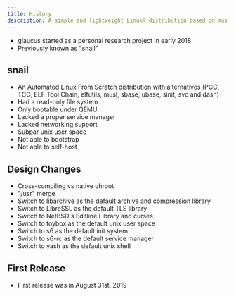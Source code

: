 ```yaml
---
title: History
description: A simple and lightweight Linux® distribution based on musl libc and toybox
---
```


- glaucus started as a personal research project in early 2018
- Previously known as "snail"

## snail
- An Automated Linux From Scratch distribution with alternatives (PCC, TCC, ELF Tool Chain, elfutils, musl, sbase, ubase, sinit, svc and dash)
- Had a read-only file system
- Only bootable under QEMU
- Lacked a proper service manager
- Lacked networking support
- Subpar unix user space
- Not able to bootstrap
- Not able to self-host

## Design Changes
- Cross-compiling vs native chroot
- "/usr" merge
- Switch to libarchive as the default archive and compression library
- Switch to LibreSSL as the default TLS library
- Switch to NetBSD's Editline Library and curses
- Switch to toybox as the default unix user space
- Switch to s6 as the default init system
- Switch to s6-rc as the default service manager
- Switch to yash as the default unix shell

## First Release
- First release was in August 31st, 2019
